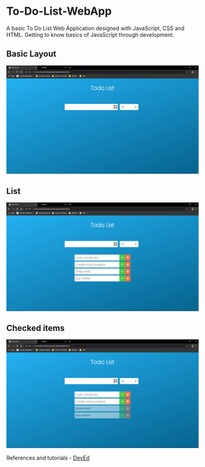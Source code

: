 # To-Do-List-WebApp
A basic To Do List Web Application designed with JavaScript, CSS and HTML. Getting to know basics of JavaScript through development.

## Basic Layout
<img src='images/layout.png'>

## List 
<img src='images/list.png'>

## Checked items
<img src='images/checked-list.png'>


References and tutorials - [DevEd](youtube.com/deved)
